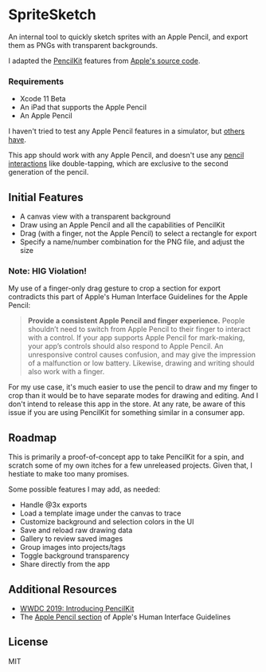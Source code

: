 # SpriteSketch 

An internal tool to quickly sketch sprites with an Apple Pencil, and export them as PNGs with transparent backgrounds.

I adapted the [PencilKit](https://developer.apple.com/documentation/pencilkit) features from [Apple's source code](https://developer.apple.com/documentation/pencilkit/drawing_with_pencilkit).

### Requirements

* Xcode 11 Beta
* An iPad that supports the Apple Pencil
* An Apple Pencil

I haven't tried to test any Apple Pencil features in a simulator, but [others have](https://stackoverflow.com/questions/45451739/simulating-apple-pencil-in-the-simulator-seems-to-be-possible-somehow).

This app should work with any Apple Pencil, and doesn't use any [pencil interactions](https://developer.apple.com/documentation/uikit/pencil_interactions/) like double-tapping, which are exclusive to the second generation of the pencil.

## Initial Features

* A canvas view with a transparent background
* Draw using an Apple Pencil and all the capabilities of PencilKit
* Drag (with a finger, not the Apple Pencil) to select a rectangle for export
* Specify a name/number combination for the PNG file, and adjust the size

### Note: HIG Violation!

My use of a finger-only drag gesture to crop a section for export contradicts this part of Apple's Human Interface Guidelines for the Apple Pencil:

> **Provide a consistent Apple Pencil and finger experience.** People shouldn’t need to switch from Apple Pencil to their finger to interact with a control. If your app supports Apple Pencil for mark-making, your app’s controls should also respond to Apple Pencil. An unresponsive control causes confusion, and may give the impression of a malfunction or low battery. Likewise, drawing and writing should also work with a finger.

For my use case, it's much easier to use the pencil to draw and my finger to crop than it would be to have separate modes for drawing and editing. And I don't intend to release this app in the store. At any rate, be aware of this issue if you are using PencilKit for something similar in a consumer app.

## Roadmap

This is primarily a proof-of-concept app to take PencilKit for a spin, and scratch some of my own itches for a few unreleased projects. Given that, I hestiate to make too many promises.

Some possible features I may add, as needed:

* Handle @3x exports
* Load a template image under the canvas to trace
* Customize background and selection colors in the UI
* Save and reload raw drawing data
* Gallery to review saved images
* Group images into projects/tags
* Toggle background transparency
* Share directly from the app


## Additional Resources

* [WWDC 2019: Introducing PencilKit](https://developer.apple.com/wwdc19/221)
* The [Apple Pencil section](https://developer.apple.com/design/human-interface-guidelines/ios/user-interaction/apple-pencil/) of Apple's Human Interface Guidelines

## License

MIT